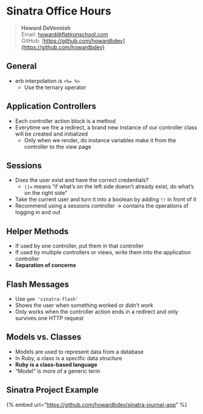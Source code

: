 # Sinatra Office Hours

> **Howard DeVennish**  
> Email: [howard@flatironschool.com](mailto:howard@flatironschool.com)  
> GitHub: [https://github.com/howardbdev](https://github.com/howardbdev)

## General

* erb interpolation is `<%= %>`
  * Use the ternary operator

## Application Controllers

* Each controller action block is a method
* Everytime we fire a redirect, a brand new instance of our controller class will be created and initialized
  * Only when we render, do instance variables make it from the controller to the view page

## Sessions

* Does the user exist and have the correct credentials?
  * `||=` means “if what’s on the left side doesn’t already exist, do what’s on the right side”
* Take the current user and turn it into a boolean by adding `!!` in front of it
* Recommend using a sessions controller → contains the operations of logging in and out

## Helper Methods

* If used by one controller, put them in that controller
* If used by multiple controllers or views, write them into the application controller
* **Separation of concerns**

## Flash Messages

* Use `gem 'sinatra-flash'`
* Shows the user when something worked or didn’t work
* Only works when the controller action ends in a redirect and only survives one HTTP request

## Models vs. Classes

* Models are used to represent data from a database
* In Ruby, a class is a specific data structure
* **Ruby is a class-based language**
* “Model” is more of a generic term

## **Sinatra Project Example**

{% embed url="https://github.com/howardbdev/sinatra-journal-app" %}

